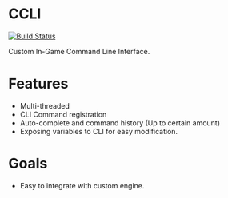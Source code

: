 # CCLI
[![Build Status](https://travis-ci.com/rmxbalanque/ccli.svg?branch=master)](https://travis-ci.com/rmxbalanque/ccli)

Custom In-Game Command Line Interface.

# Features
- Multi-threaded
- CLI Command registration
- Auto-complete and command history (Up to certain amount)
- Exposing variables to CLI for easy modification.

# Goals
- Easy to integrate with custom engine.